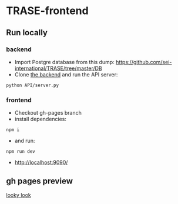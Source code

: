 # TRASE-frontend

## Run locally

### backend
- Import Postgre database from this dump: https://github.com/sei-international/TRASE/tree/master/DB
- Clone [the backend](https://github.com/sei-international/TRASE) and run the API server:
```
python API/server.py
```

### frontend
- Checkout gh-pages branch
- install dependencies:
```
npm i
```
- and run:
```
npm run dev
```
- [http://localhost:9090/](http://localhost:9090/prev)


## gh pages preview
[looky look](https://vizzuality.github.io/TRASE-frontend)
